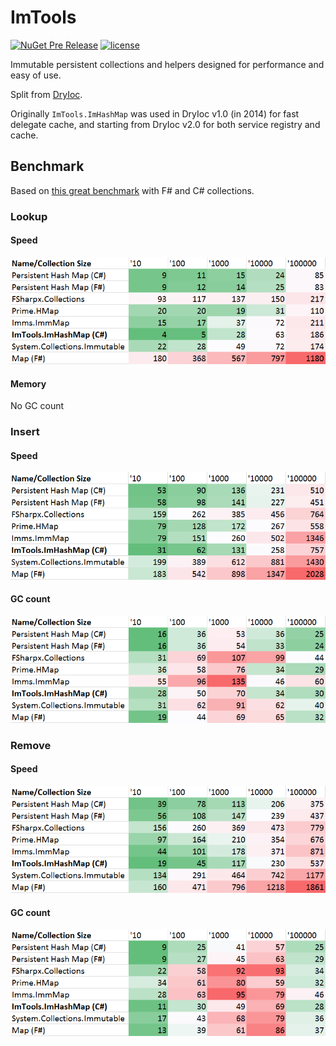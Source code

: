# ImTools

[![NuGet Pre Release](https://img.shields.io/nuget/vpre/ImTools.svg)](https://www.nuget.org/packages/ImTools/1.0.0-preview-02)
[![license](https://img.shields.io/github/license/dadhi/ImTools.svg)](http://opensource.org/licenses/MIT)

Immutable persistent collections and helpers designed for performance and easy of use.

Split from [DryIoc](https://bitbucket.org/dadhi/dryioc). 

Originally `ImTools.ImHashMap` was used in DryIoc v1.0 (in 2014) for fast delegate cache, and starting from DryIoc v2.0 for both service registry and cache.

## Benchmark

Based on [this great benchmark](https://gist.github.com/mrange/d6e7415113ebfa52ccb660f4ce534dd4) with F# and C# collections.

### Lookup

#### Speed

![Lookup Speed](BenchmarkResults/perf_Lookup.png)

#### Memory

No GC count


### Insert

#### Speed

![Insert Speed](BenchmarkResults/perf_Insert.png)

#### GC count

![GC Counts](BenchmarkResults/cc_Insert.png)


### Remove

#### Speed

![Insert Speed](BenchmarkResults/perf_Remove.png)

#### GC count

![GC Counts](BenchmarkResults/cc_Remove.png)

